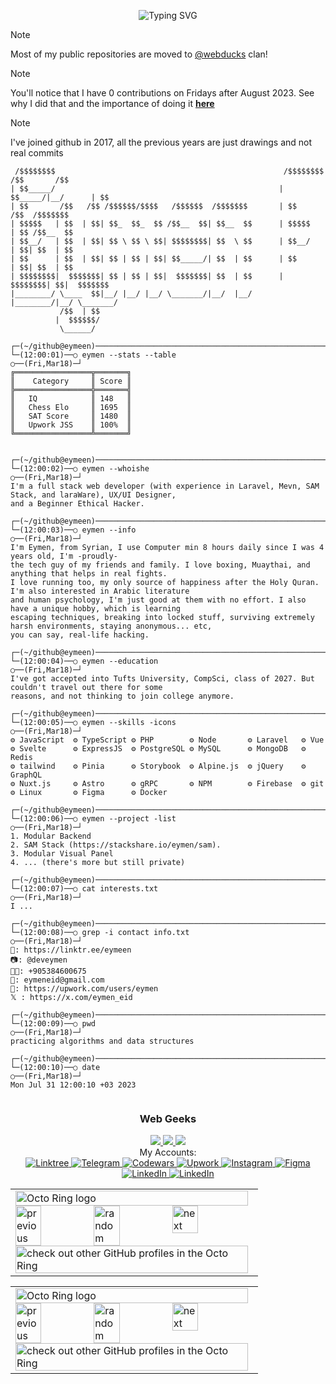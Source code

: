 <p align="center"><img src="https://readme-typing-svg.herokuapp.com?font=Fira+Code&size=24&pause=1000&color=F7F7F7&background=0D111700&center=true&vCenter=true&width=435&lines=Assalamu+Alaykum%F0%9F%92%99%F0%9F%92%99%F0%9F%AB%82;Welcome+to+my+GitHub+profile!" alt="Typing SVG" /></p>

> [!NOTE]  
> Most of my public repositories are moved to [@webducks](https://github.com/webducks) clan!

> [!NOTE]  
> You'll notice that I have 0 contributions on Fridays after August 2023. See why I did that and the importance of doing it [**here**](https://github.com/eymeen/friday)

> [!NOTE]  
> I've joined github in 2017, all the previous years are just drawings and not real commits

<!--
READ THIS:
https://patorjk.com/software/taag/
1. Alligator 1-2
2. Bloody          
3. ANSI Regular      
4. Fraktur         
5. Lean       
6. Big Money-ne            
7. Doh

[![Readme Card](https://github-readme-stats.vercel.app/api/pin/?username=anuraghazra&repo=github-readme-stats)](https://github.com/anuraghazra/github-readme-stats)
-->


```
 /$$$$$$$$                                                   /$$$$$$$$ /$$       /$$
| $$_____/                                                  | $$_____/|__/      | $$
| $$       /$$   /$$ /$$$$$$/$$$$   /$$$$$$  /$$$$$$$       | $$       /$$  /$$$$$$$
| $$$$$   | $$  | $$| $$_  $$_  $$ /$$__  $$| $$__  $$      | $$$$$   | $$ /$$__  $$
| $$__/   | $$  | $$| $$ \ $$ \ $$| $$$$$$$$| $$  \ $$      | $$__/   | $$| $$  | $$
| $$      | $$  | $$| $$ | $$ | $$| $$_____/| $$  | $$      | $$      | $$| $$  | $$
| $$$$$$$$|  $$$$$$$| $$ | $$ | $$|  $$$$$$$| $$  | $$      | $$$$$$$$| $$|  $$$$$$$
|________/ \____  $$|__/ |__/ |__/ \_______/|__/  |__/      |________/|__/ \_______/                           
           /$$  | $$                                                                
          |  $$$$$$/                                                                
           \______/

┌─(~/github@eymeen)─────────────────────────────────────────────────────────────────(bibarz@WebDucks:pts/0)─┐
└─(12:00:01)──○ eymen --stats --table                                                        ○──(Fri,Mar18)─┘
╔═════════════════╦═══════╗
║    Category     ║ Score ║
╠═════════════════╬═══════╣
║   IQ            ║ 148   ║
║   Chess Elo     ║ 1695  ║
║   SAT Score     ║ 1480  ║
║   Upwork JSS    ║ 100%  ║
╚═════════════════╩═══════╝


┌─(~/github@eymeen)─────────────────────────────────────────────────────────────────(bibarz@WebDucks:pts/0)─┐
└─(12:00:02)──○ eymen --whoishe                                                              ○──(Fri,Mar18)─┘
I'm a full stack web developer (with experience in Laravel, Mevn, SAM Stack, and laraWare), UX/UI Designer,
and a Beginner Ethical Hacker.

┌─(~/github@eymeen)─────────────────────────────────────────────────────────────────(bibarz@WebDucks:pts/0)─┐
└─(12:00:03)──○ eymen --info                                                                 ○──(Fri,Mar18)─┘
I'm Eymen, from Syrian, I use Computer min 8 hours daily since I was 4 years old, I'm -proudly-
the tech guy of my friends and family. I love boxing, Muaythai, and anything that helps in real fights.
I love running too, my only source of happiness after the Holy Quran. I'm also interested in Arabic literature
and human psychology, I'm just good at them with no effort. I also have a unique hobby, which is learning
escaping techniques, breaking into locked stuff, surviving extremely harsh environments, staying anonymous... etc,
you can say, real-life hacking.

┌─(~/github@eymeen)─────────────────────────────────────────────────────────────────(bibarz@WebDucks:pts/0)─┐
└─(12:00:04)──○ eymen --education                                                            ○──(Fri,Mar18)─┘
I've got accepted into Tufts University, CompSci, class of 2027. But couldn't travel out there for some
reasons, and not thinking to join college anymore.

┌─(~/github@eymeen)─────────────────────────────────────────────────────────────────(bibarz@WebDucks:pts/0)─┐
└─(12:00:05)──○ eymen --skills -icons                                                        ○──(Fri,Mar18)─┘
⚙ JavaScript  ⚙ TypeScript ⚙ PHP        ⚙ Node       ⚙ Laravel   ⚙ Vue
⚙ Svelte      ⚙ ExpressJS  ⚙ PostgreSQL ⚙ MySQL      ⚙ MongoDB   ⚙ Redis
⚙ tailwind    ⚙ Pinia      ⚙ Storybook  ⚙ Alpine.js  ⚙ jQuery    ⚙ GraphQL
⚙ Nuxt.js     ⚙ Astro      ⚙ gRPC       ⚙ NPM        ⚙ Firebase  ⚙ git
⚙ Linux       ⚙ Figma      ⚙ Docker

┌─(~/github@eymeen)─────────────────────────────────────────────────────────────────(bibarz@WebDucks:pts/0)─┐
└─(12:00:06)──○ eymen --project -list                                                        ○──(Fri,Mar18)─┘
1. Modular Backend
2. SAM Stack (https://stackshare.io/eymen/sam).
3. Modular Visual Panel
4. ... (there's more but still private)

┌─(~/github@eymeen)─────────────────────────────────────────────────────────────────(bibarz@WebDucks:pts/0)─┐
└─(12:00:07)──○ cat interests.txt                                                            ○──(Fri,Mar18)─┘
I ...
 
┌─(~/github@eymeen)─────────────────────────────────────────────────────────────────(bibarz@WebDucks:pts/0)─┐
└─(12:00:08)──○ grep -i contact info.txt                                                     ○──(Fri,Mar18)─┘
🔗: https://linktr.ee/eymeen
📷: @deveymen
🤙🏻: +905384600675
📧: eymeneid@gmail.com
💼: https://upwork.com/users/eymen
𝕏 : https://x.com/eymen_eid

┌─(~/github@eymeen)─────────────────────────────────────────────────────────────────(bibarz@WebDucks:pts/0)─┐
└─(12:00:09)──○ pwd                                                                          ○──(Fri,Mar18)─┘
practicing algorithms and data structures

┌─(~/github@eymeen)─────────────────────────────────────────────────────────────────(bibarz@WebDucks:pts/0)─┐
└─(12:00:10)──○ date                                                                         ○──(Fri,Mar18)─┘
Mon Jul 31 12:00:10 +03 2023
                                        
```
<div align="center">
 <h3>Web Geeks</h3>
  <a href="https://github.com/webducks/support/issues/new?assignees=&labels=clan-attendance&template=attendance.yml&title=I+want+to+join+the+clan">
    <img src="https://img.shields.io/badge/GitHub-0d1117?style=for-the-badge&logo=github&logoColor=white">
  </a> 
  <a href="https://discord.gg/hPgB5pVJBj">
    <img src="https://img.shields.io/badge/Discord-0d1117?style=for-the-badge&logo=discord&logoColor=white">
  </a>  
  <a href="https://t.me/websgeeks">
    <img src="https://img.shields.io/badge/Telegram-0d1117?style=for-the-badge&logo=telegram&logoColor=white">
  </a>
</div>

<div align="center">
My Accounts:
<br>
   <a href="http://linktr.ee/eymeen">
     <img src="https://img.shields.io/badge/Linktree-0d1117?style=for-the-badge&logo=Linktree&logoColor=white" alt="Linktree" />
   </a>
   
   <a href="http://instagram.com/eymen.dev">
     <img src="https://img.shields.io/badge/Telegram-0d1117?style=for-the-badge&logo=Telegram&logoColor=white" alt="Telegram" />
   </a>
   
   <a href="https://www.codewars.com/users/eymxn">
     <img src="https://img.shields.io/badge/Codewars-0d1117?style=for-the-badge&logo=codewars&logoColor=white" alt="Codewars" />
   </a>
   
   <a href="https://www.upwork.com">
     <img src="https://img.shields.io/badge/Upwork-0d1117?style=for-the-badge&logo=upwork&logoColor=white" alt="Upwork" />
   </a>
   
   <a href="http://instagram.com/eymen.dev">
     <img src="https://img.shields.io/badge/Instagram-0d1117?style=for-the-badge&logo=instagram&logoColor=white" alt="Instagram" />
   </a>
   
   <a href="http://figma.com/@eymen">
     <img src="https://img.shields.io/badge/Figma-0d1117?style=for-the-badge&logo=figma&logoColor=white" alt="Figma" />
   </a>
   
   <a href="https://linkedin.com/eymeen">
     <img src="https://img.shields.io/badge/LinkedIn-0d1117?style=for-the-badge&logo=linkedin&logoColor=white" alt="LinkedIn" />
   </a>
   
   <a href="https://linkedin.com/eymeen">
     <img src="https://img.shields.io/badge/LinkedIn-0d1117?style=for-the-badge&logo=linkedin&logoColor=white" alt="LinkedIn" />
   </a>

</div>

<table><tbody><tr><td><a href="https://octo-ring.com/"><img src="https://octo-ring.com/static/img/widget/top.png" width="99%" alt="Octo Ring logo" align="top"></a><br><a href="https://octo-ring.com/p/eymeen/prev"><img src="https://octo-ring.com/static/img/widget/prev.png" width="33%" alt="previous" align="top" title="previous profile"></a><a href="https://octo-ring.com/p/eymeen/random"><img src="https://octo-ring.com/static/img/widget/random.png" width="33%" alt="random" align="top" title="random profile"></a><a href="https://octo-ring.com/p/eymeen/next"><img src="https://octo-ring.com/static/img/widget/next.png" width="33%" alt="next" align="top" title="next profile"></a><br><a href="https://octo-ring.com/"><img src="https://octo-ring.com/static/img/widget/bottom.png" width="99%" alt="check out other GitHub profiles in the Octo Ring" align="top"></a></td></tr></tbody></table>


<!-- ![Remix](./skills/remix.svg) -->
<!-- ![Eleventy](./skills/eleventy.svg) -->
<!-- ![Sapper](./skills/sapper.svg) -->
<!-- 
![JavaScript](./skills/javascript.svg)
![TypeScript](./skills/typescript.svg)
![PHP](./skills/php.svg)
![Node](./skills/node.svg) 
![Laravel](./skills/laravel.svg)
![Vue](./skills/vue.svg)
![Svelte](./skills/svelte.svg)
![ExpressJS](./skills/expressjs.svg)
![PostgreSQL](./skills/postgresql.svg)
![MySQL](./skills/mysql.svg)
![MongoDB](./skills/mongodb.svg)
![Redis](./skills/redis.svg)
![tailwind](./skills/tailwind.svg)
![Pinia](./skills/pinia.svg)
![Storybook JS](./skills/storybook.svg)
![Alpine.js](./skills/alpinejs.svg)
![jQuery](./skills/jquery.svg)
![GraphQL](./skills/graphql.svg)
![Nuxt.js](./skills/nuxt.svg)
![Astro](./skills/astro.svg)
![gRPC](./skills/grpc.svg)
![NPM](./skills/npm.svg)
![Firebase](./skills/firebase.svg)
![git](./skills/git.svg)
![Linux](./skills/linux.svg)
![Figma](./skills/figma.svg)
![Docker](./skills/docker.svg)




⠀⠀⠀⠀⠀⠀⠀⠀⠀⠀⠀⠀⣀⣀⣀⣀⠀⠀⠀⠀⠀⠀⠀⠀⠀⠀⠀⠀⠀⠀   /$$$$$$$$                                                    /$$$$$$$$ /$$       /$$
⠀⠀⠀⠀⠀⠀⢀⣠⣴⣶⠿⠟⠛⠛⠛⠻⠿⢷⣦⣤⡀⠀⠀⠀⠀⠀⠀⠀   | $$_____/                                                   | $$_____/|__/      | $$
⠀⠀⠀⠀⢀⣴⣿⠟⠉⠀⠀⠀⠀⠀⠀⠀⠀⠀⢠⣿⠛⢿⣦⡀⠀⠀⠀⠀⠀   | $$       /$$   /$$ /$$$$$$/$$$$   /$$$$$$  /$$$$$$$       | $$       /$$  /$$$$$$$
⠀⠀⠀⢠⣾⠟⠁⠀⠀⠀⠀⠀⠀⠀⠀⢀⣠⡏⠈⠳⣄⠹⣿⣄⠀⠀⠀⠀    | $$$$$   | $$  | $$| $$_  $$_  $$ /$$__  $$| $$__  $$      | $$$$$   | $$ /$$__  $$
⠀⠀⢀⣿⡏⠀⡈⠀⠀⠀⠀⠀⠀⠀⠀⡰⠃⠀⠡⠀⠀⠈⠀⠘⣿⡄⠀⠀⠀   | $$__/   | $$  | $$| $$ \ $$ \ $$| $$$$$$$$| $$  \ $$      | $$__/   | $$| $$  | $$
⠀⣠⣾⣿⣦⣄⠀⠀⠀⠀⠀⠀⠀⠀⠀⠀⠀⠀⠀⠀⠀⠀⣀⣴⣿⣿⣄⠀⠀   | $$      | $$  | $$| $$ | $$ | $$| $$_____/| $$  | $$      | $$      | $$| $$  | $$
⣼⡿⠉⠀⠉⠙⠷⡄⠀⠀⠀⠀⠀⠀⠀⠀⠀⠀⠀⠀⢀⡾⠋⠉⠀⠉⢻⣷⠀  | $$$$$$$$|  $$$$$$$| $$ | $$ | $$|  $$$$$$$| $$  | $$      | $$$$$$$$| $$|  $$$$$$$
⣿⡇⢀⠀⣴⣤⡀⠙⠄⠀⠀⠀⠀⠀⠀⠀⠀⠀⠀⠀⠊⠀⣠⣴⠀⠀⠀⣿⡇  |________/ \____  $$|__/ |__/ |__/ \_______/|__/  |__/      |________/|__/ \_______/                           
⠘⣿⣆⠁⠈⣿⣿⣆⠀⠀⠀⠀⠀⠀⠀⠀⠀⠀⠀⠀⣠⣾⣿⣿⠀⠀⣸⣿⠀             /$$  | $$                                                                
⠀⢸⣿⠀⠀⠈⢿⣿⣿⣆⠀⠀⠀⢀⣀⠀⠀⠀⢀⣾⣿⣿⣿⡇⠀⢠⣿⠇            |  $$$$$$/                                                                
⢠⣿⠀⠀⠐⡄⠀⠙⠿⠿⠟⠁⠸⠇⠘⠷⠀⠙⠿⠟⠁⢠⠔⠀⠀⢹⡇             \______/                                                                                                                    
⠀⢻⣄⠀⣰⠇⠀⠀⠀⠀⠀⠀⠀⠀⠀⠀⠀⠀⠀⠀⠀⠀⠘⢦⡀⢠⡾⠁⠀
⠀⢀⣿⠟⠁⠀⠀⠀⢀⠠⠴⠒⠒⠛⠒⠒⠒⠦⠤⢀⠀⠀⠀⠀⠙⢿⡅⠀⠀
⠀⣾⠁⠀⠀⠨⠀⠀⠀⠀⡀⠀⠀⠀⠀⠀⠀⠀⡀⠀⠀⠀⠀⠀⠀⠀⣻⡄⠀
⠀⠻⣦⣤⣤⠤⠖⠒⠉⠀⠀⣀⣀⣀⣀⣀⣀⡀⠀⠉⠐⠂⠤⢤⣤⣴⠟⠀⠀
⠀⠀⠈⠻⣷⣦⣤⣶⣶⣿⠿⠛⠛⠉⠉⠛⠛⠿⢿⣶⣶⣤⣤⣶⡿⠋⠀⠀⠀
⠀⠀⠀⠀⠈⠉⠉⠉⠁⠀⠀⠀⠀⠀⠀⠀⠀⠀⠀⠀⠉⠉⠉⠁⠀⠀⠀⠀⠀



⠀⠀⠀⠀⠀⠀⠀⠀⠀⠀⠀⠀⠀⠀⠀⠀⠀⠀⠀⠀⠀⠀⠀⠀⠀⠀⠀⠀⠀⠀⠀⠀⠀⠀⠀⠀⣀⡠⢤⡀⠀⠀⠀⠀⠀⠀⠀⠀⠀⠀
⠀⠀⠀⠀⠀⠀⠀⠀⠀⠀⠀⠀⠀⠀⠀⠀⠀⠀⠀⠀⠀⠀⠀⠀⠀⠀⠀⠀⠀⠀⠀⠀⠀⢀⡴⠟⠃⠀⠀⠙⣄⠀⠀⠀⠀⠀⠀⠀⠀⠀
⠀⠀⠀⠀⠀⠀⠀⠀⠀⠀⠀⠀⠀⠀⠀⠀⠀⠀⠀⠀⠀⠀⠀⠀⠀⠀⠀⠀⠀⠀⠀⠀⣠⠋⠀⠀⠀⠀⠀⠀⠘⣆⠀⠀⠀⠀⠀⠀⠀⠀
⠀⠀⠀⠀⠀⠀⠀⠀⠀⠀⠀⠀⠀⠀⠀⠀⠀⠀⠀⠀⠀⠀⠀⠀⠀⠀⠀⠀⠀⠀⢠⠾⢛⠒⠀⠀⠀⠀⠀⠀⠀⢸⡆⠀⠀⠀⠀⠀⠀⠀
⠀⠀⠀⠀⠀⠀⠀⠀⠀⠀⠀⠀⠀⠀⠀⠀⠀⠀⠀⠀⠀⠀⠀⠀⠀⠀⠀⠀⠀⠀⣿⣶⣄⡈⠓⢄⠠⡀⠀⠀⠀⣄⣷⠀⠀⠀⠀⠀⠀⠀
⠀⠀⠀⠀⠀⠀⠀⠀⠀⠀⠀⠀⠀⠀⠀⠀⠀⠀⠀⠀⠀⠀⠀⠀⠀⠀⠀⠀⠀⢀⣿⣷⠀⠈⠱⡄⠑⣌⠆⠀⠀⡜⢻⠀⠀⠀⠀⠀⠀⠀
⠀⠀⠀⠀⠀⠀⠀⠀⠀⠀⠀⠀⠀⠀⠀⠀⠀⠀⠀⠀⠀⠀⠀⠀⠀⠀⠀⠀⠀⢸⣿⡿⠳⡆⠐⢿⣆⠈⢿⠀⠀⡇⠘⡆⠀⠀⠀⠀⠀⠀
⠀⠀⠀⠀⠀⠀⠀⠀⠀⠀⠀⠀⠀⠀⠀⠀⠀⠀⠀⠀⠀⠀⠀⠀⠀⠀⠀⠀⠀⠀⢿⣿⣷⡇⠀⠀⠈⢆⠈⠆⢸⠀⠀⢣⠀⠀⠀⠀⠀⠀
⠀⠀⠀⠀⠀⠀⠀⠀⠀⠀⠀⠀⠀⠀⠀⠀⠀⠀⠀⠀⠀⠀⠀⠀⠀⠀⠀⠀⠀⠀⠘⣿⣿⣿⣧⠀⠀⠈⢂⠀⡇⠀⠀⢨⠓⣄⠀⠀⠀⠀
⠀⠀⠀⠀⠀⠀⠀⠀⠀⠀⠀⠀⠀⠀⠀⠀⠀⠀⠀⠀⠀⠀⠀⠀⠀⠀⠀⠀⠀⠀⠀⣸⣿⣿⣿⣦⣤⠖⡏⡸⠀⣀⡴⠋⠀⠈⠢⡀⠀⠀
⠀⠀⠀⠀⠀⠀⠀⠀⠀⠀⠀⠀⠀⠀⠀⠀⠀⠀⠀⠀⠀⠀⠀⠀⠀⠀⠀⠀⠀⢠⣾⠁⣹⣿⣿⣿⣷⣾⠽⠖⠊⢹⣀⠄⠀⠀⠀⠈⢣⡀
⠀⠀⠀⠀⠀⠀⠀⠀⠀⠀⠀⠀⠀⠀⠀⠀⠀⠀⠀⠀⠀⠀⠀⠀⠀⠀⠀⠀⠀⡟⣇⣰⢫⢻⢉⠉⠀⣿⡆⠀⠀⡸⡏⠀⠀⠀⠀⠀⠀⢇
⠀⠀⠀⠀⠀⠀⠀⠀⠀⠀⠀⠀⠀⠀⠀⠀⠀⠀⠀⠀⠀⠀⠀⠀⠀⠀⠀⠀⢨⡇⡇⠈⢸⢸⢸⠀⠀⡇⡇⠀⠀⠁⠻⡄⡠⠂⠀⠀⠀⠘
⢤⣄⠀⠀⠀⠀⠀⠀⠀⠀⠀⠀⠀⠀⠀⠀⠀⠀⠀⠀⠀⠀⠀⠀⠀⠀⠀⢠⠛⠓⡇⠀⠸⡆⢸⠀⢠⣿⠀⠀⠀⠀⣰⣿⣵⡆⠀⠀⠀⠀
⠈⢻⣷⣦⣀⠀⠀⠀⠀⠀⠀⠀⠀⠀⠀⠀⠀⠀⠀⠀⠀⠀⠀⠀⠀⠀⣠⡿⣦⣀⡇⠀⢧⡇⠀⠀⢺⡟⠀⠀⠀⢰⠉⣰⠟⠊⣠⠂⠀⡸
⠀⠀⢻⣿⣿⣷⣦⣀⠀⠀⠀⠀⠀⠀⠀⠀⠀⠀⠀⠀⠀⠀⠀⠀⠀⣠⢧⡙⠺⠿⡇⠀⠘⠇⠀⠀⢸⣧⠀⠀⢠⠃⣾⣌⠉⠩⠭⠍⣉⡇
⠀⠀⠀⠻⣿⣿⣿⣿⣿⣦⣀⠀⠀⠀⠀⠀⠀⠀⠀⠀⠀⠀⠀⣠⣞⣋⠀⠈⠀⡳⣧⠀⠀⠀⠀⠀⢸⡏⠀⠀⡞⢰⠉⠉⠉⠉⠉⠓⢻⠃
⠀⠀⠀⠀⠹⣿⣿⣿⣿⣿⣿⣷⡄⠀⠀⢀⣀⠠⠤⣤⣤⠤⠞⠓⢠⠈⡆⠀⢣⣸⣾⠆⠀⠀⠀⠀⠀⢀⣀⡼⠁⡿⠈⣉⣉⣒⡒⠢⡼⠀
⠀⠀⠀⠀⠀⠘⣿⣿⣿⣿⣿⣿⣿⣎⣽⣶⣤⡶⢋⣤⠃⣠⡦⢀⡼⢦⣾⡤⠚⣟⣁⣀⣀⣀⣀⠀⣀⣈⣀⣠⣾⣅⠀⠑⠂⠤⠌⣩⡇⠀
⠀⠀⠀⠀⠀⠀⠘⢿⣿⣿⣿⣿⣿⣿⣿⣿⣿⡁⣺⢁⣞⣉⡴⠟⡀⠀⠀⠀⠁⠸⡅⠀⠈⢷⠈⠏⠙⠀⢹⡛⠀⢉⠀⠀⠀⣀⣀⣼⡇⠀
⠀⠀⠀⠀⠀⠀⠀⠀⠈⠻⣿⣿⣿⣿⣿⣿⣿⣿⣽⣿⡟⢡⠖⣡⡴⠂⣀⣀⣀⣰⣁⣀⣀⣸⠀⠀⠀⠀⠈⠁⠀⠀⠈⠀⣠⠜⠋⣠⠁⠀
⠀⠀⠀⠀⠀⠀⠀⠀⠀⠀⠀⠙⢿⣿⣿⣿⡟⢿⣿⣿⣷⡟⢋⣥⣖⣉⠀⠈⢁⡀⠤⠚⠿⣷⡦⢀⣠⣀⠢⣄⣀⡠⠔⠋⠁⠀⣼⠃⠀⠀
⠀⠀⠀⠀⠀⠀⠀⠀⠀⠀⠀⠀⠀⠈⠻⣿⣿⡄⠈⠻⣿⣿⢿⣛⣩⠤⠒⠉⠁⠀⠀⠀⠀⠀⠉⠒⢤⡀⠉⠁⠀⠀⠀⠀⠀⢀⡿⠀⠀⠀
⠀⠀⠀⠀⠀⠀⠀⠀⠀⠀⠀⠀⠀⠀⠀⠈⠙⢿⣤⣤⠴⠟⠋⠉⠀⠀⠀⠀⠀⠀⠀⠀⠀⠀⠀⠀⠀⠈⠑⠤⠀⠀⠀⠀⠀⢩⠇⠀⠀⠀
⠀⠀⠀⠀⠀⠀⠀⠀⠀⠀⠀⠀⠀⠀⠀⠀⠀⠀⠈⠀⠀⠀⠀⠀⠀⠀⠀⠀⠀⠀⠀⠀⠀⠀⠀⠀⠀⠀⠀⠀⠀⠀⠀⠀⠀⠀⠀⠀⠀⠀             


-->



<table><tbody><tr><td><a href="https://octo-ring.com/"><img src="https://octo-ring.com/static/img/widget/top.png" width="99%" alt="Octo Ring logo" align="top"></a><br><a href="https://octo-ring.com/p/eymeen/prev"><img src="https://octo-ring.com/static/img/widget/prev.png" width="33%" alt="previous" align="top" title="previous profile"></a><a href="https://octo-ring.com/p/eymeen/random"><img src="https://octo-ring.com/static/img/widget/random.png" width="33%" alt="random" align="top" title="random profile"></a><a href="https://octo-ring.com/p/eymeen/next"><img src="https://octo-ring.com/static/img/widget/next.png" width="33%" alt="next" align="top" title="next profile"></a><br><a href="https://octo-ring.com/"><img src="https://octo-ring.com/static/img/widget/bottom.png" width="99%" alt="check out other GitHub profiles in the Octo Ring" align="top"></a></td></tr></tbody></table>
